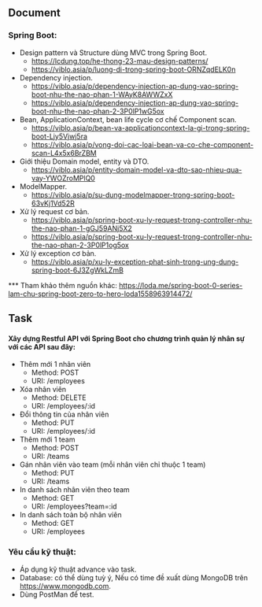 ## Document 
### Spring Boot:
- Design pattern và Structure dùng MVC trong Spring Boot.
  - https://lcdung.top/he-thong-23-mau-design-patterns/
  - https://viblo.asia/p/luong-di-trong-spring-boot-ORNZqdELK0n
- Dependency injection.
  - https://viblo.asia/p/dependency-injection-ap-dung-vao-spring-boot-nhu-the-nao-phan-1-WAyK8AWWZxX
  - https://viblo.asia/p/dependency-injection-ap-dung-vao-spring-boot-nhu-the-nao-phan-2-3P0lP1wG5ox
- Bean, ApplicationContext, bean life cycle cơ chế Component scan.
  - https://viblo.asia/p/bean-va-applicationcontext-la-gi-trong-spring-boot-Ljy5Vjwj5ra
  - https://viblo.asia/p/vong-doi-cac-loai-bean-va-co-che-component-scan-L4x5x6BrZBM
- Giới thiệu Domain model, entity và DTO.
  - https://viblo.asia/p/entity-domain-model-va-dto-sao-nhieu-qua-vay-YWOZroMPlQ0
- ModelMapper.
  - https://viblo.asia/p/su-dung-modelmapper-trong-spring-boot-63vKj1Vd52R
- Xử lý request cơ bản.
  - https://viblo.asia/p/spring-boot-xu-ly-request-trong-controller-nhu-the-nao-phan-1-gGJ59ANj5X2
  - https://viblo.asia/p/spring-boot-xu-ly-request-trong-controller-nhu-the-nao-phan-2-3P0lP1og5ox
- Xử lý exception cơ bản.
  - https://viblo.asia/p/xu-ly-exception-phat-sinh-trong-ung-dung-spring-boot-6J3ZgWkLZmB

*** Tham khảo thêm nguồn khác: https://loda.me/spring-boot-0-series-lam-chu-spring-boot-zero-to-hero-loda1558963914472/

## Task
#### Xây dựng Restful API với Spring Boot cho chương trình quản lý nhân sự với các API sau đây:
- Thêm mới 1 nhân viên
	- Method: POST
	- URI: /employees
- Xóa nhân viên
	- Method: DELETE
	- URI: /employees/:id
- Đổi thông tin của nhân viên
	- Method: PUT
	- URI: /employees/:id
- Thêm mới 1 team
	- Method: POST
	- URI: /teams
- Gán nhân viên vào team (mỗi nhân viên chỉ thuộc 1 team)
	- Method: PUT
	- URI: /teams
- In danh sách nhân viên theo team
	- Method: GET
	- URI: /employees?team=:id
- In danh sách toàn bộ nhân viên
	- Method: GET
	- URI: /employees


### Yêu cầu kỹ thuật: 
- Áp dụng kỹ thuật advance vào task.
- Database: có thể dùng tuỳ ý, Nếu có time đề xuất dùng MongoDB trên https://www.mongodb.com.
- Dùng PostMan để test.
